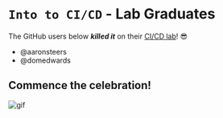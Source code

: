 # `Into to CI/CD` - Lab Graduates

The GitHub users below ***killed it*** on their [CI/CD lab](intro.md)! 😎

[//]: # (Add your username below, in alphabetical order to prevent conflicts and duplication.)

- @aaronsteers
- @domedwards

## Commence the celebration!

[//]: # (Psst - feel free to add more art or GIFs here if you are so inclined!)

![gif](resources/congrats01.gif)
